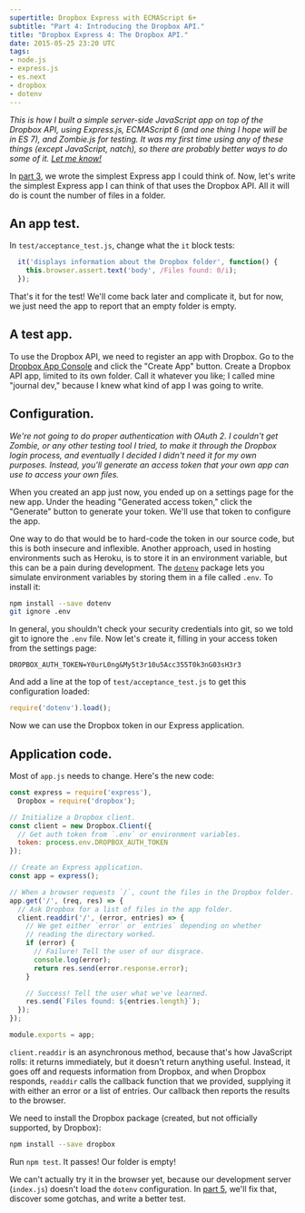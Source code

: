 ```yaml
---
supertitle: Dropbox Express with ECMAScript 6+
subtitle: "Part 4: Introducing the Dropbox API."
title: "Dropbox Express 4: The Dropbox API."
date: 2015-05-25 23:20 UTC
tags: 
- node.js
- express.js
- es.next
- dropbox
- dotenv
---
```


*This is how I built a simple server-side JavaScript app on top of the
Dropbox API, using Express.js, ECMAScript 6 (and one thing I hope will
be in ES 7), and Zombie.js for testing. It was my first time using any
of these things (except JavaScript, natch), so there are probably
better ways to do some of it. [Let me know!][contact]*

In [part 3], we wrote the simplest Express app I could think of. Now,
let's write the simplest Express app I can think of that uses the
Dropbox API. All it will do is count the number of files in a folder. <!-- READMORE -->

## An app test.

In `test/acceptance_test.js`, change what the `it` block tests:

```javascript
  it('displays information about the Dropbox folder', function() {
    this.browser.assert.text('body', /Files found: 0/i);
  });
```

That's it for the test! We'll come back later and complicate it,
but for now, we just need the app to report that an empty folder
is empty.

## A test app.

To use the Dropbox API, we need to register an app with Dropbox.
Go to the [Dropbox App Console] and click the "Create App" button.
Create a Dropbox API app, limited to its own folder. Call it whatever
you like; I called mine "journal dev," because I knew what kind of app
I was going to write.

## Configuration.

*We're not going to do proper authentication with OAuth 2. I couldn't
get Zombie, or any other testing tool I tried, to make it through the
Dropbox login process, and eventually I decided I didn't need it for
my own purposes. Instead, you'll generate an access token that your
own app can use to access your own files.*

When you created an app just now, you ended up on a settings page for
the new app. Under the heading "Generated access token," click the
"Generate" button to generate your token. We'll use that token to
configure the app.

One way to do that would be to hard-code the token in our source code,
but this is both insecure and inflexible. Another approach, used in
hosting environments such as Heroku, is to store it in an
environment variable, but this can be a pain during development.
The [`dotenv`][dotenv] package lets you simulate environment
variables by storing them in a file called `.env`. To install it:
 
```bash
npm install --save dotenv
git ignore .env
```

In general, you shouldn't check your security credentials into git,
so we told git to ignore the `.env` file. Now let's create it,
filling in your access token from the settings page:

```shell
DROPBOX_AUTH_TOKEN=Y0urL0ng&My5t3r10u5Acc355T0k3nG03sH3r3
```

And add a line at the top of `test/acceptance_test.js` to get this
configuration loaded:

```javascript
require('dotenv').load();
```

Now we can use the Dropbox token in our Express application.

## Application code.

Most of `app.js` needs to change. Here's the new code:

```javascript
const express = require('express'),
  Dropbox = require('dropbox');

// Initialize a Dropbox client.
const client = new Dropbox.Client({
  // Get auth token from `.env` or environment variables.
  token: process.env.DROPBOX_AUTH_TOKEN
});

// Create an Express application.
const app = express();

// When a browser requests `/`, count the files in the Dropbox folder.
app.get('/', (req, res) => {
  // Ask Dropbox for a list of files in the app folder.
  client.readdir('/', (error, entries) => {
    // We get either `error` or `entries` depending on whether
    // reading the directory worked.
    if (error) {
      // Failure! Tell the user of our disgrace.
      console.log(error);
      return res.send(error.response.error);
    }

    // Success! Tell the user what we've learned.
    res.send(`Files found: ${entries.length}`);
  });
});

module.exports = app;
```

`client.readdir` is an asynchronous method, because that's how
JavaScript rolls: it returns immediately, but it doesn't return
anything useful. Instead, it goes off and requests information
from Dropbox, and when Dropbox responds, `readdir` calls the
callback function that we provided, supplying it with either an
error or a list of entries. Our callback then reports the
results to the browser.

We need to install the Dropbox package (created, but not
officially supported, by Dropbox):

```bash
npm install --save dropbox
```

Run `npm test`. It passes! Our folder is empty!

We can't actually try it in the browser yet, because our development
server (`index.js`) doesn't load the `dotenv` configuration. In [part 5],
we'll fix that, discover some gotchas, and write a better test.

[contact]: mailto:code@erikostrom.com
[part 3]: /code/words/dropbox-express-3-an-app
[dropbox app console]: https://www.dropbox.com/developers/apps
[dotenv]: https://www.npmjs.com/package/dotenv
[part 5]: /code/words/dropbox-express-5-a-sandbox
